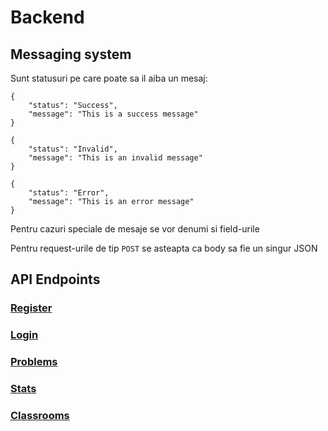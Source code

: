 # Backend

## Messaging system

Sunt statusuri pe care poate sa il aiba un mesaj:
```
{
    "status": "Success",
    "message": "This is a success message"
}
```

```
{
    "status": "Invalid",
    "message": "This is an invalid message"
}
```

```
{
    "status": "Error",
    "message": "This is an error message"
}
```
Pentru cazuri speciale de mesaje se vor denumi si field-urile

Pentru request-urile de tip ``POST`` se asteapta ca body sa fie un singur JSON 

## API Endpoints

### [Register](docs/Register.md)

### [Login](docs/Login.md)

### [Problems](docs/Problems.md)

### [Stats](docs/Stats.md)

### [Classrooms](docs/Classrooms.md)
